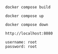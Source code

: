 ```
docker compose build
```

```
docker compose up
```

```
docker compose down
```

```
http://localhost:8080
```

```
username: root
password: root
```